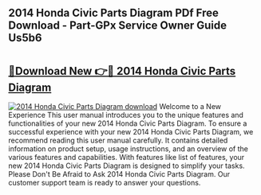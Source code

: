 ## 2014 Honda Civic Parts Diagram PDf Free Download - Part-GPx Service Owner Guide Us5b6

# <h2><a href="http://dft3hz.blite.top/?on=2014+Honda+Civic+Parts+Diagram">🔗Download New 👉🔴 2014 Honda Civic Parts Diagram</a></h2>

[![2014 Honda Civic Parts Diagram download](https://i.imgur.com/lujVjoI.png)](http://dft3hz.blite.top/?on=2014+Honda+Civic+Parts+Diagram)
Welcome to a New Experience This user manual introduces you to the unique features and functionalities of your new 2014 Honda Civic Parts Diagram. To ensure a successful experience with your new 2014 Honda Civic Parts Diagram, we recommend reading this user manual carefully. It contains detailed information on product setup, usage instructions, and an overview of the various features and capabilities. With features like list of features, your new 2014 Honda Civic Parts Diagram is designed to simplify your tasks. Please Don't Be Afraid to Ask 2014 Honda Civic Parts Diagram. Our customer support team is ready to answer your questions.

